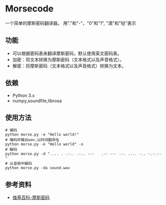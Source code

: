 # Morsecode

一个简单的摩斯密码翻译器。
用"."和"-"，"0"和"1", "滴"和"哒"表示

## 功能
- 可以根据密码表来翻译摩斯密码，默认使用英文密码表。
- 加密：将文本转换为摩斯密码（文本格式以及声音格式）。
- 解密：将摩斯密码（文本格式以及声音格式）转换为文本。

## 依赖
- Python 3.x
- numpy,soundfile,librosa

## 使用方法
```
# 编码
python morse.py -e "Hello world!"
# 编码并输出wav,以时间戳命名
python morse.py -e "Hello world" -o
# 解码
python morse.py -d ".... . .-.. .-.. ---   .-- --- .-. .-.. -.. -.-.--"
# 从音频中解码
python morse.py -da sound.wav
```



## 参考资料
- [维基百科-摩斯密码](https://zh.wikipedia.org/wiki/%E6%91%A9%E6%96%AF%E5%AF%86%E7%A0%81)
